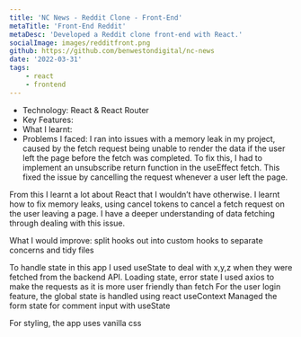 ```yaml
---
title: 'NC News - Reddit Clone - Front-End'
metaTitle: 'Front-End Reddit'
metaDesc: 'Developed a Reddit clone front-end with React.'
socialImage: images/redditfront.png
github: https://github.com/benwestondigital/nc-news
date: '2022-03-31'
tags:
    - react
    - frontend
---
```


- Technology: React & React Router
- Key Features:
- What I learnt:
- Problems I faced: I ran into issues with a memory leak in my project, caused by the fetch request being unable to render the data if the user left the page before the fetch was completed. To fix this, I had to implement an unsubscribe return function in the useEffect fetch. This fixed the issue by cancelling the request whenever a user left the page.

From this I learnt a lot about React that I wouldn’t have otherwise. I learnt how to fix memory leaks, using cancel tokens to cancel a fetch request on the user leaving a page. I have a deeper understanding of data fetching through dealing with this issue.

What I would improve: split hooks out into custom hooks to separate concerns and tidy files

To handle state in this app I used useState to deal with x,y,z when they were fetched from the backend API.
Loading state, error state
I used axios to make the requests as it is more user friendly than fetch
For the user login feature, the global state is handled using react useContext
Managed the form state for comment input with useState

For styling, the app uses vanilla css
